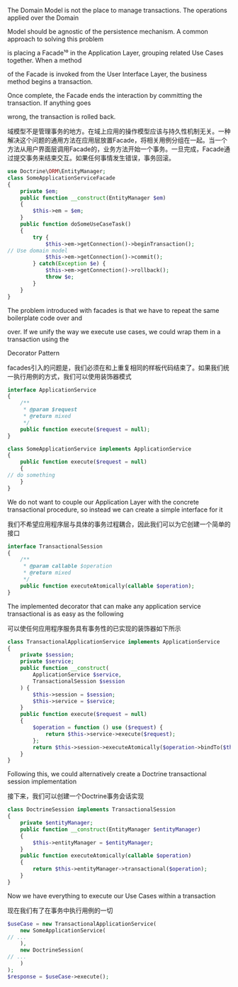 The Domain Model is not the place to manage transactions. The operations applied over the Domain

Model should be agnostic of the persistence mechanism. A common approach to solving this problem

is placing a Facade¹⁰ in the Application Layer, grouping related Use Cases together. When a method

of the Facade is invoked from the User Interface Layer, the business method begins a transaction.

Once complete, the Facade ends the interaction by committing the transaction. If anything goes

wrong, the transaction is rolled back.

域模型不是管理事务的地方。在域上应用的操作模型应该与持久性机制无关。一种解决这个问题的通用方法在应用层放置Facade，将相关用例分组在一起。当一个方法从用户界面层调用Facade的，业务方法开始一个事务。一旦完成，Facade通过提交事务来结束交互。如果任何事情发生错误，事务回滚。

```php
use Doctrine\ORM\EntityManager;
class SomeApplicationServiceFacade
{
    private $em;
    public function __construct(EntityManager $em)
    {
        $this->em = $em;
    }
    public function doSomeUseCaseTask()
    {
        try {
            $this->em->getConnection()->beginTransaction();
// Use domain model
            $this->em->getConnection()->commit();
        } catch(Exception $e) {
            $this->em->getConnection()->rollback();
            throw $e;
        }
    }
}
```

The problem introduced with facades is that we have to repeat the same boilerplate code over and

over. If we unify the way we execute use cases, we could wrap them in a transaction using the

Decorator Pattern

facades引入的问题是，我们必须在和上重复相同的样板代码结束了。如果我们统一执行用例的方式，我们可以使用装饰器模式

```php
interface ApplicationService
{
    /**
     * @param $request
     * @return mixed
     */
    public function execute($request = null);
}

class SomeApplicationService implements ApplicationService
{
    public function execute($request = null)
    {
// do something
    }
}
```

We do not want to couple our Application Layer with the concrete transactional procedure, so instead we can create a simple interface for it

我们不希望应用程序层与具体的事务过程耦合，因此我们可以为它创建一个简单的接口

```php
interface TransactionalSession
{
    /**
     * @param callable $operation
     * @return mixed
     */
    public function executeAtomically(callable $operation);
}
```

The implemented decorator that can make any application service transactional is as easy as the following

可以使任何应用程序服务具有事务性的已实现的装饰器如下所示

```php
class TransactionalApplicationService implements ApplicationService
{
    private $session;
    private $service;
    public function __construct(
        ApplicationService $service,
        TransactionalSession $session
    ) {
        $this->session = $session;
        $this->service = $service;
    }
    public function execute($request = null)
    {
        $operation = function () use ($request) {
            return $this->service->execute($request);
        };
        return $this->session->executeAtomically($operation->bindTo($this));
    }
}
```

Following this, we could alternatively create a Doctrine transactional session implementation

接下来，我们可以创建一个Doctrine事务会话实现

```php
class DoctrineSession implements TransactionalSession
{
    private $entityManager;
    public function __construct(EntityManager $entityManager)
    {
        $this->entityManager = $entityManager;
    }
    public function executeAtomically(callable $operation)
    {
        return $this->entityManager->transactional($operation);
    }
}
```

Now we have everything to execute our Use Cases within a transaction

现在我们有了在事务中执行用例的一切

```php
$useCase = new TransactionalApplicationService(
    new SomeApplicationService(
// ...
    ),
    new DoctrineSession(
// ...
    )
);
$response = $useCase->execute();
```



